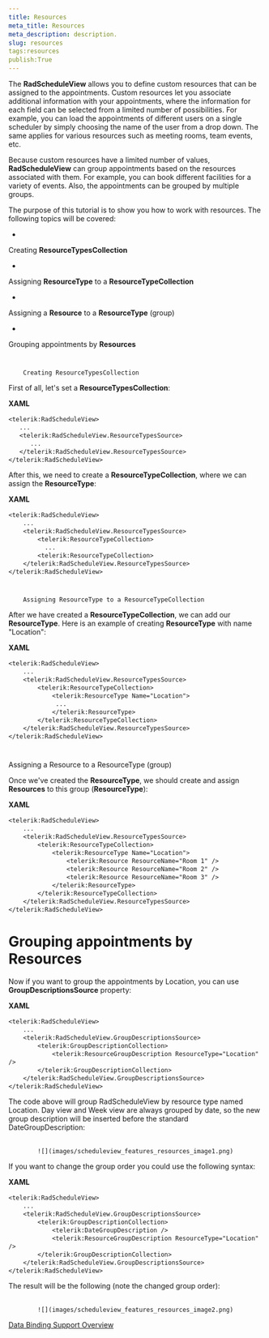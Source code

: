 ```yaml
---
title: Resources
meta_title: Resources
meta_description: description.
slug: resources
tags:resources
publish:True
---
```



The __RadScheduleView__ allows you to define custom resources that can be assigned to the appointments. Custom resources let you associate additional information with your appointments, where the information for each field can be selected from a limited number of possibilities. For example, you can load the appointments of different users on a single scheduler by simply choosing the name of the user from a drop down. The same applies for various resources such as meeting rooms, team events, etc.
      

Because custom resources have a limited number of values, __RadScheduleView__ can group appointments based on the resources associated with them. For example, you can book different facilities for a variety of events. Also, the appointments can be grouped by multiple groups.
      

The purpose of this tutorial is to show you how to work with resources. The following topics will be covered:

* 

Creating __ResourceTypesCollection__

* 

Assigning __ResourceType__ to a __ResourceTypeCollection__

* 

Assigning a __Resource__ to a __ResourceType__ (group)
          

* 

Grouping appointments by __Resources__

# 
        Creating ResourceTypesCollection
      

First of all, let's set a __ResourceTypesCollection__:
        


 __XAML__
    


	<telerik:RadScheduleView>
	   ...
	   <telerik:RadScheduleView.ResourceTypesSource>
	      ...
	   </telerik:RadScheduleView.ResourceTypesSource>
	</telerik:RadScheduleView>



After this, we need to create a __ResourceTypeCollection__, where we can assign the __ResourceType__:
        


 __XAML__
    


	<telerik:RadScheduleView>
	    ...
	    <telerik:RadScheduleView.ResourceTypesSource>
	        <telerik:ResourceTypeCollection>
	          ...
	        <telerik:ResourceTypeCollection>
	    </telerik:RadScheduleView.ResourceTypesSource>
	</telerik:RadScheduleView>



# 
        Assigning ResourceType to a ResourceTypeCollection
      

After we have created a __ResourceTypeCollection__, we can add our __ResourceType__. Here is an example of creating __ResourceType__ with name "Location":
        




 __XAML__
    


	<telerik:RadScheduleView>
	    ...
	    <telerik:RadScheduleView.ResourceTypesSource>
	        <telerik:ResourceTypeCollection>
	            <telerik:ResourceType Name="Location">
	             ...
	            </telerik:ResourceType>
	        </telerik:ResourceTypeCollection>
	    </telerik:RadScheduleView.ResourceTypesSource>
	</telerik:RadScheduleView>



# 

Assigning a Resource to a ResourceType (group)

Once we've created the __ResourceType__, we should create and assign __Resources__ to this group (__ResourceType__):
        




 __XAML__
    


	<telerik:RadScheduleView>
	    ...
	    <telerik:RadScheduleView.ResourceTypesSource>
	        <telerik:ResourceTypeCollection>
	            <telerik:ResourceType Name="Location">
	                <telerik:Resource ResourceName="Room 1" />
	                <telerik:Resource ResourceName="Room 2" />
	                <telerik:Resource ResourceName="Room 3" />
	            </telerik:ResourceType>
	        </telerik:ResourceTypeCollection>
	    </telerik:RadScheduleView.ResourceTypesSource>
	</telerik:RadScheduleView>



# Grouping appointments by Resources

Now if you want to group the appointments by Location, you can use __GroupDescriptionsSource__ property:
        


 __XAML__
    


	<telerik:RadScheduleView>
	    ...
	    <telerik:RadScheduleView.GroupDescriptionsSource>
	        <telerik:GroupDescriptionCollection>
	            <telerik:ResourceGroupDescription ResourceType="Location" />
	        </telerik:GroupDescriptionCollection>
	    </telerik:RadScheduleView.GroupDescriptionsSource>
	</telerik:RadScheduleView>



The code above will group RadScheduleView by resource type named Location. Day view and Week view are always grouped by date, so the new group description will be inserted before the standard DateGroupDescription:


               
            ![](images/scheduleview_features_resources_image1.png)

If you want to change the group order you could use the following syntax:


 __XAML__
    


	<telerik:RadScheduleView>
	    ...
	    <telerik:RadScheduleView.GroupDescriptionsSource>
	        <telerik:GroupDescriptionCollection>
	            <telerik:DateGroupDescription />
	            <telerik:ResourceGroupDescription ResourceType="Location" />
	        </telerik:GroupDescriptionCollection>
	    </telerik:RadScheduleView.GroupDescriptionsSource>
	</telerik:RadScheduleView>



The result will be the following (note the changed group order):


               
            ![](images/scheduleview_features_resources_image2.png)

[Data Binding Support Overview]({{slug:data-binding-support-overview}})
